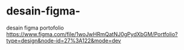 # desain-figma-
desain figma portofolio
https://www.figma.com/file/1woJwHRmQatNJ0gPydXbGM/Portfolio?type=design&node-id=27%3A122&mode=dev
